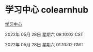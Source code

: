 # 学习中心 colearnhub
[学习中心](http://59.174.26.83:56308/colearnhub/)

2022年 05月 28日 星期六 09:10:02 CST

2022年 05月 28日 星期六 01:10:02 GMT
